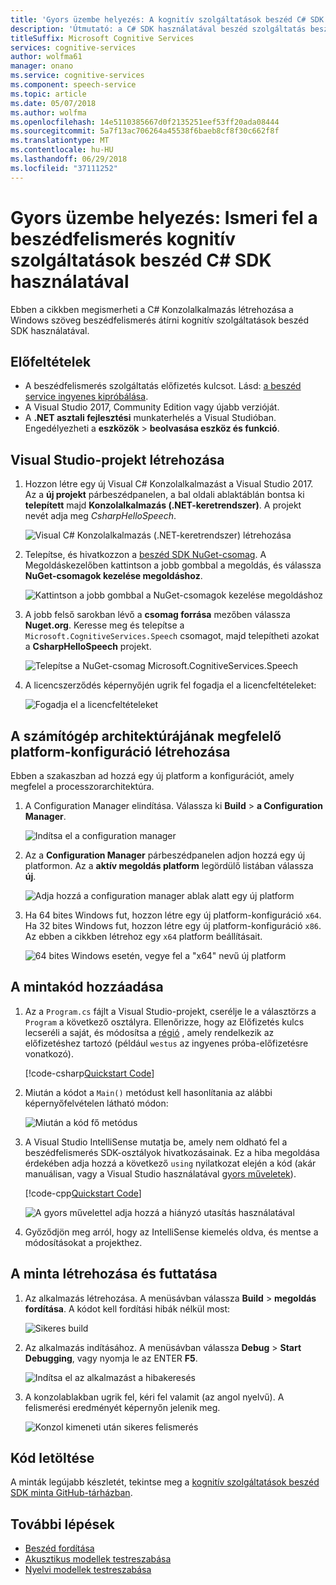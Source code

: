 ```yaml
---
title: 'Gyors üzembe helyezés: A kognitív szolgáltatások beszéd C# SDK esetében a Windows beszéd felismerésére |} Microsoft Docs'
description: 'Útmutató: a C# SDK használatával beszéd szolgáltatás beszéd felismerésére.'
titleSuffix: Microsoft Cognitive Services
services: cognitive-services
author: wolfma61
manager: onano
ms.service: cognitive-services
ms.component: speech-service
ms.topic: article
ms.date: 05/07/2018
ms.author: wolfma
ms.openlocfilehash: 14e5110385667d0f2135251eef53ff20ada08444
ms.sourcegitcommit: 5a7f13ac706264a45538f6baeb8cf8f30c662f8f
ms.translationtype: MT
ms.contentlocale: hu-HU
ms.lasthandoff: 06/29/2018
ms.locfileid: "37111252"
---
```

# <a name="quickstart-recognize-speech-using-the-cognitive-services-speech-c-sdk"></a>Gyors üzembe helyezés: Ismeri fel a beszédfelismerés kognitív szolgáltatások beszéd C# SDK használatával

Ebben a cikkben megismerheti a C# Konzolalkalmazás létrehozása a Windows szöveg beszédfelismerés átírni kognitív szolgáltatások beszéd SDK használatával.

## <a name="prerequisites"></a>Előfeltételek

* A beszédfelismerés szolgáltatás előfizetés kulcsot. Lásd: [a beszéd service ingyenes kipróbálása](get-started.md).
* A Visual Studio 2017, Community Edition vagy újabb verzióját.
* A **.NET asztali fejlesztési** munkaterhelés a Visual Studióban. Engedélyezheti a **eszközök** \> **beolvasása eszköz és funkció**. 

## <a name="create-a-visual-studio-project"></a>Visual Studio-projekt létrehozása

1. Hozzon létre egy új Visual C# Konzolalkalmazást a Visual Studio 2017. Az a **új projekt** párbeszédpanelen, a bal oldali ablaktáblán bontsa ki **telepített** majd **Konzolalkalmazás (.NET-keretrendszer)**. A projekt nevét adja meg *CsharpHelloSpeech*.

    ![Visual C# Konzolalkalmazás (.NET-keretrendszer) létrehozása](media/sdk/speechsdk-05-vs-cs-new-console-app.png "Visual C# Konzolalkalmazás létrehozása")

2. Telepítse, és hivatkozzon a [beszéd SDK NuGet-csomag](https://aka.ms/csspeech/nuget). A Megoldáskezelőben kattintson a jobb gombbal a megoldás, és válassza **NuGet-csomagok kezelése megoldáshoz**.

    ![Kattintson a jobb gombbal a NuGet-csomagok kezelése megoldáshoz](media/sdk/speechsdk-06-vs-cs-manage-nuget-packages.png "NuGet-csomagok kezelése megoldáshoz")

3. A jobb felső sarokban lévő a **csomag forrása** mezőben válassza **Nuget.org**. Keresse meg és telepítse a `Microsoft.CognitiveServices.Speech` csomagot, majd telepítheti azokat a **CsharpHelloSpeech** projekt.

    ![Telepítse a NuGet-csomag Microsoft.CognitiveServices.Speech](media/sdk/speechsdk-08-vs-cs-nuget-install.png "telepítése Nuget-csomag")

4. A licencszerződés képernyőjén ugrik fel fogadja el a licencfeltételeket:

    ![Fogadja el a licencfeltételeket](media/sdk/speechsdk-09-vs-cs-nuget-license.png "fogadnia a licencfeltételeket")

## <a name="create-a-platform-configuration-matching-your-pc-architecture"></a>A számítógép architektúrájának megfelelő platform-konfiguráció létrehozása

Ebben a szakaszban ad hozzá egy új platform a konfigurációt, amely megfelel a processzorarchitektúra.

1. A Configuration Manager elindítása. Válassza ki **Build** > **a Configuration Manager**.

    ![Indítsa el a configuration manager](media/sdk/speechsdk-12-vs-cs-cfg-manager-click.png "indítsa el a configuration Managerben")

2. Az a **Configuration Manager** párbeszédpanelen adjon hozzá egy új platformon. Az a **aktív megoldás platform** legördülő listában válassza **új**.

    ![Adja hozzá a configuration manager ablak alatt egy új platform](media/sdk/speechsdk-14-vs-cs-cfg-manager-new.png "egy új platform alatt a configuration manager-ablak hozzáadása")

3. Ha 64 bites Windows fut, hozzon létre egy új platform-konfiguráció `x64`. Ha 32 bites Windows fut, hozzon létre egy új platform-konfiguráció `x86`. Az ebben a cikkben létrehoz egy `x64` platform beállításait. 

    ![64 bites Windows esetén, vegye fel a "x64" nevű új platform](media/sdk/speechsdk-15-vs-cs-cfg-manager-add-x64.png "Hozzáadás x64 platform")

## <a name="add-the-sample-code"></a>A mintakód hozzáadása

1. Az a `Program.cs` fájlt a Visual Studio-projekt, cserélje le a választörzs a `Program` a következő osztályra. Ellenőrizze, hogy az Előfizetés kulcs lecseréli a saját, és módosítsa a [régió](regions.md) , amely rendelkezik az előfizetéshez tartozó (például `westus` az ingyenes próba-előfizetésre vonatkozó).

    [!code-csharp[Quickstart Code](~/samples-cognitive-services-speech-sdk/Windows/quickstart-csharp/Program.cs#code)]

2. Miután a kódot a `Main()` metódust kell hasonlítania az alábbi képernyőfelvételen látható módon:

    ![Miután a kód fő metódus](media/sdk/speechsdk-17-vs-cs-paste-code.png "végső fő metódus")

3. A Visual Studio IntelliSense mutatja be, amely nem oldható fel a beszédfelismerés SDK-osztályok hivatkozásainak. Ez a hiba megoldása érdekében adja hozzá a következő `using` nyilatkozat elején a kód (akár manuálisan, vagy a Visual Studio használatával [gyors műveletek](https://docs.microsoft.com/visualstudio/ide/quick-actions)).

    [!code-cpp[Quickstart Code](~/samples-cognitive-services-speech-sdk/Windows/quickstart-csharp/Program.cs#usingstatement)]

    ![A gyors művelettel adja hozzá a hiányzó utasítás használatával](media/sdk/speechsdk-18-vs-cs-add-using.png "problémák megoldásához IntelliSense")

4. Győződjön meg arról, hogy az IntelliSense kiemelés oldva, és mentse a módosításokat a projekthez.

## <a name="build-and-run-the-sample"></a>A minta létrehozása és futtatása

1. Az alkalmazás létrehozása. A menüsávban válassza **Build** > **megoldás fordítása**. A kódot kell fordítási hibák nélkül most:

    ![Sikeres build](media/sdk/speechsdk-20-vs-cs-build.png "sikeres build")

2. Az alkalmazás indításához. A menüsávban válassza **Debug** > **Start Debugging**, vagy nyomja le az ENTER **F5**. 

    ![Indítsa el az alkalmazást a hibakeresés](media/sdk/speechsdk-21-vs-cs-f5.png "indítsa el az alkalmazást a hibakeresés")

3. A konzolablakban ugrik fel, kéri fel valamit (az angol nyelvű).
A felismerési eredményét képernyőn jelenik meg.

    ![Konzol kimeneti után sikeres felismerés](media/sdk/speechsdk-22-cs-vs-console-output.png "konzol kimeneti sikeres használatát követően")

## <a name="download-code"></a>Kód letöltése

A minták legújabb készletét, tekintse meg a [kognitív szolgáltatások beszéd SDK minta GitHub-tárházban](https://aka.ms/csspeech/samples).

## <a name="next-steps"></a>További lépések

- [Beszéd fordítása](how-to-translate-speech.md)
- [Akusztikus modellek testreszabása](how-to-customize-acoustic-models.md)
- [Nyelvi modellek testreszabása](how-to-customize-language-model.md)
